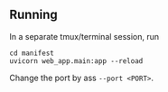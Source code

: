 ## Running

In a separate tmux/terminal session, run

```
cd manifest
uvicorn web_app.main:app --reload
```

Change the port by ass `--port <PORT>`.
